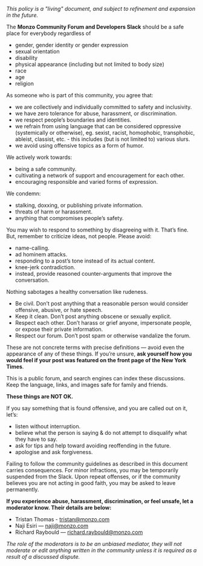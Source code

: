 *This policy is a "living" document, and subject to refinement and expansion in the future.*

The **Monzo Community Forum and Developers Slack** should be a safe place for everybody regardless of

- gender, gender identity or gender expression
- sexual orientation
- disability
- physical appearance (including but not limited to body size)
- race
- age
- religion

As someone who is part of this community, you agree that:

* we are collectively and individually committed to safety and inclusivity.
* we have zero tolerance for abuse, harassment, or discrimination.
* we respect people’s boundaries and identities.
* we refrain from using language that can be considered oppressive (systemically or otherwise), eg. sexist, racist, homophobic, transphobic, ableist, classist, etc. - this includes (but is not limited to) various slurs.
* we avoid using offensive topics as a form of humor.

We actively work towards:

* being a safe community.
* cultivating a network of support and encouragement for each other.
* encouraging responsible and varied forms of expression.

We condemn:

* stalking, doxxing, or publishing private information.
* threats of harm or harassment.
* anything that compromises people’s safety.

You may wish to respond to something by disagreeing with it. That’s fine. But, remember to criticize ideas, not people. Please avoid:

* name-calling.
* ad hominem attacks.
* responding to a post’s tone instead of its actual content.
* knee-jerk contradiction.
* instead, provide reasoned counter-arguments that improve the conversation.

Nothing sabotages a healthy conversation like rudeness.

* Be civil. Don’t post anything that a reasonable person would consider offensive, abusive, or hate speech.
* Keep it clean. Don’t post anything obscene or sexually explicit.
* Respect each other. Don’t harass or grief anyone, impersonate people, or expose their private information.
* Respect our forum. Don’t post spam or otherwise vandalize the forum.

These are not concrete terms with precise definitions — avoid even the appearance of any of these things. If you’re unsure, **ask yourself how you would feel if your post was featured on the front page of the New York Times**.

This is a public forum, and search engines can index these discussions. Keep the language, links, and images safe for family and friends.

**These things are NOT OK.**

If you say something that is found offensive, and you are called out on it, let’s:

* listen without interruption.
* believe what the person is saying & do not attempt to disqualify what they have to say.
* ask for tips and help toward avoiding reoffending in the future.
* apologise and ask forgiveness.

Failing to follow the community guidelines as described in this document carries consequences. For minor infractions, you may be temporarily suspended from the Slack. Upon repeat offenses, or if the community believes you are not acting in good faith, you may be asked to leave permanently.

**If you experience abuse, harassment, discrimination, or feel unsafe, let a moderator know. Their details are below:**

* Tristan Thomas - tristan@monzo.com
* Naji Esiri — naji@monzo.com
* Richard Raybould — richard.raybould@monzo.com

*The role of the moderators is to be an unbiased mediator, they will not moderate or edit anything written in the community unless it is required as a result of a discussed dispute.*
